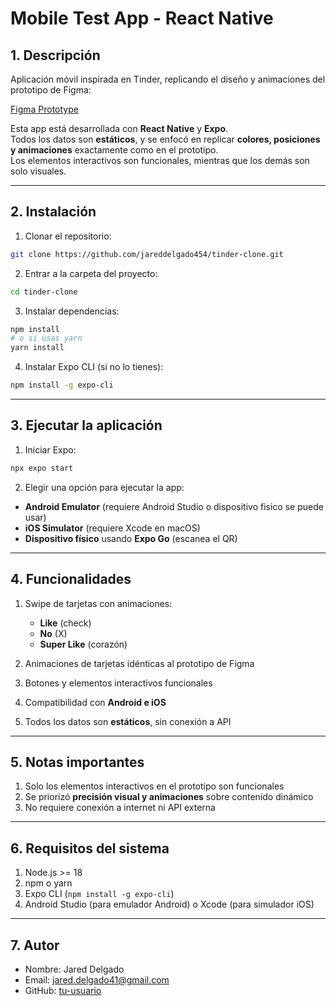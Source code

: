 # Mobile Test App - React Native

## 1. Descripción
Aplicación móvil inspirada en Tinder, replicando el diseño y animaciones del prototipo de Figma:

[Figma Prototype](https://www.figma.com/proto/VvIhHkdGfLYjEkU5y7s5CJ/Mobile-Test-App?node-id=1240-213&t=2In4vS3XEw8E8v5b-0&scaling=scale-down&content-scaling=fixed&page-id=0%3A1&starting-point-node-id=1240%3A71)

Esta app está desarrollada con **React Native** y **Expo**.  
Todos los datos son **estáticos**, y se enfocó en replicar **colores, posiciones y animaciones** exactamente como en el prototipo.  
Los elementos interactivos son funcionales, mientras que los demás son solo visuales.

---

## 2. Instalación

1. Clonar el repositorio:

```bash
git clone https://github.com/jareddelgado454/tinder-clone.git
```

2. Entrar a la carpeta del proyecto:

```bash
cd tinder-clone
```

3. Instalar dependencias:

```bash
npm install
# o si usas yarn
yarn install
```

4. Instalar Expo CLI (si no lo tienes):

```bash
npm install -g expo-cli
```

---

## 3. Ejecutar la aplicación

1. Iniciar Expo:

```bash
npx expo start
```

2. Elegir una opción para ejecutar la app:

- **Android Emulator** (requiere Android Studio o dispositivo fisico se puede usar)  
- **iOS Simulator** (requiere Xcode en macOS)  
- **Dispositivo físico** usando **Expo Go** (escanea el QR)

---

## 4. Funcionalidades

1. Swipe de tarjetas con animaciones:  
   - **Like** (check)  
   - **No** (X)  
   - **Super Like** (corazón)

2. Animaciones de tarjetas idénticas al prototipo de Figma  
3. Botones y elementos interactivos funcionales  
4. Compatibilidad con **Android e iOS**  
5. Todos los datos son **estáticos**, sin conexión a API

---

## 5. Notas importantes

1. Solo los elementos interactivos en el prototipo son funcionales  
2. Se priorizó **precisión visual y animaciones** sobre contenido dinámico  
3. No requiere conexión a internet ni API externa  

---

## 6. Requisitos del sistema

1. Node.js >= 18  
2. npm o yarn  
3. Expo CLI (`npm install -g expo-cli`)  
4. Android Studio (para emulador Android) o Xcode (para simulador iOS)

---

## 7. Autor

- Nombre: Jared Delgado  
- Email: jared.delgado41@gmail.com  
- GitHub: [tu-usuario](https://github.com/jareddelgado454)

